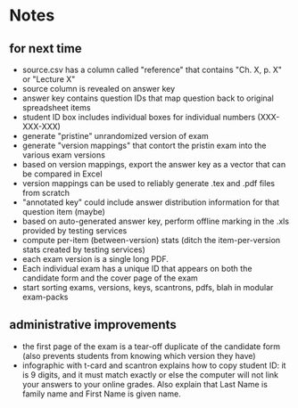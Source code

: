 # Notes

## for next time

- source.csv has a column called "reference" that contains "Ch. X, p. X" or "Lecture X"
- source column is revealed on answer key
- answer key contains question IDs that map question back to original spreadsheet items
- student ID box includes individual boxes for individual numbers (XXX-XXX-XXX)
- generate "pristine" unrandomized version of exam
- generate "version mappings" that contort the pristin exam into the various exam versions
- based on version mappings, export the answer key as a vector that can be compared in Excel
- version mappings can be used to reliably generate .tex and .pdf files from scratch
- "annotated key" could include answer distribution information for that question item (maybe)
- based on auto-generated answer key, perform offline marking in the .xls provided by testing services
- compute per-item (between-version) stats (ditch the item-per-version stats created by testing services)
- each exam version is a single long PDF.
- Each individual exam has a unique ID that appears on both the candidate form and the cover page of the exam
- start sorting exams, versions, keys, scantrons, pdfs, blah in modular exam-packs

## administrative improvements

- the first page of the exam is a tear-off duplicate of the candidate form (also prevents students from knowing which version they have)
- infographic with t-card and scantron explains how to copy student ID: it is 9 digits, and it must match exactly or else the computer will not link your answers to your online grades.  Also explain that Last Name is family name and First Name is given name.
